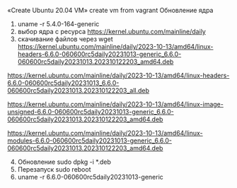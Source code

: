 «Create Ubuntu 20.04 VM»
create vm from vagrant
Обновление ядра 
1. uname -r
5.4.0-164-generic 
2. выбор ядра с ресурса https://kernel.ubuntu.com/mainline/daily 
3. скачивание файлов через wget
https://kernel.ubuntu.com/mainline/daily/2023-10-13/amd64/linux-headers-6.6.0-060600rc5daily20231013-generic_6.6.0-060600rc5daily20231013.202310122203_amd64.deb

https://kernel.ubuntu.com/mainline/daily/2023-10-13/amd64/linux-headers-6.6.0-060600rc5daily20231013_6.6.0-060600rc5daily20231013.202310122203_all.deb

https://kernel.ubuntu.com/mainline/daily/2023-10-13/amd64/linux-image-unsigned-6.6.0-060600rc5daily20231013-generic_6.6.0-060600rc5daily20231013.202310122203_amd64.deb

https://kernel.ubuntu.com/mainline/daily/2023-10-13/amd64/linux-modules-6.6.0-060600rc5daily20231013-generic_6.6.0-060600rc5daily20231013.202310122203_amd64.deb

4. Обновление sudo dpkg -i *.deb 
5. Перезапуск sudo reboot 
6. uname -r
6.6.0-060600rc5daily20231013-generic
